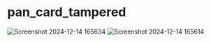 # pan_card_tampered
![Screenshot 2024-12-14 165634](https://github.com/user-attachments/assets/9207d272-fb6b-4648-a7b8-c24c7814f795)
![Screenshot 2024-12-14 165614](https://github.com/user-attachments/assets/cdc7af34-0b9c-4d45-aa48-d4e5c9912ed6)
